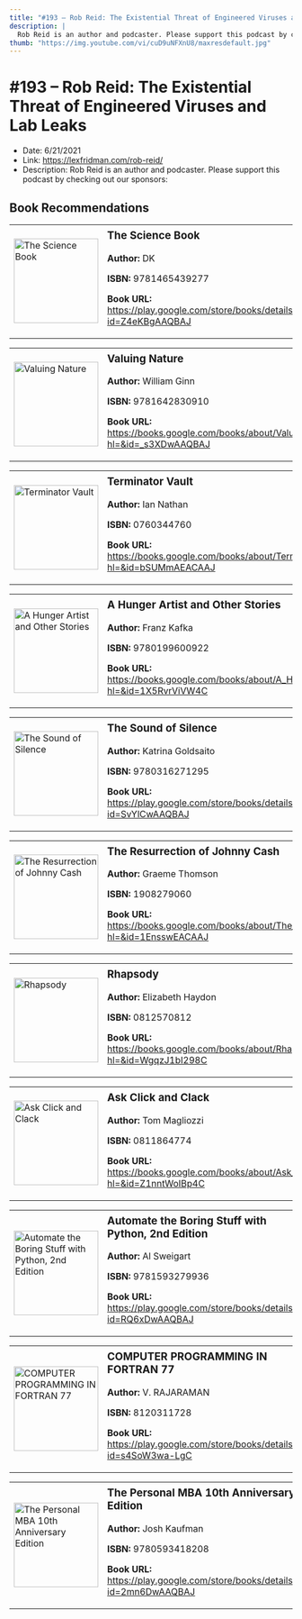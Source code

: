 ```yaml
---
title: "#193 – Rob Reid: The Existential Threat of Engineered Viruses and Lab Leaks"
description: |
  Rob Reid is an author and podcaster. Please support this podcast by checking out our sponsors:"
thumb: "https://img.youtube.com/vi/cuD9uNFXnU8/maxresdefault.jpg"
---
```


# #193 – Rob Reid: The Existential Threat of Engineered Viruses and Lab Leaks

  - Date: 6/21/2021
  - Link: https://lexfridman.com/rob-reid/
  - Description: Rob Reid is an author and podcaster. Please support this podcast by checking out our sponsors:

## Book Recommendations

<table style="border: none;"><tr style="border: none;"><td style="border: none;"><img src="https://books.google.com/books/content?id=Z4eKBgAAQBAJ&printsec=frontcover&img=1&zoom=1&edge=curl&source=gbs_api" alt="The Science Book" width="150" style="vertical-align: top;"></td><td style="border: none; vertical-align: top;"><h3 style='margin-top: 5'>The Science Book</h3><p><strong>Author:</strong> DK</p><p><strong>ISBN:</strong> 9781465439277</p><p><strong>Book URL:</strong> <a href="https://play.google.com/store/books/details?id=Z4eKBgAAQBAJ">https://play.google.com/store/books/details?id=Z4eKBgAAQBAJ</a></p></td></tr></table>
<table style="border: none;"><tr style="border: none;"><td style="border: none;"><img src="https://books.google.com/books/content?id=_s3XDwAAQBAJ&printsec=frontcover&img=1&zoom=1&edge=curl&source=gbs_api" alt="Valuing Nature" width="150" style="vertical-align: top;"></td><td style="border: none; vertical-align: top;"><h3 style='margin-top: 5'>Valuing Nature</h3><p><strong>Author:</strong> William Ginn</p><p><strong>ISBN:</strong> 9781642830910</p><p><strong>Book URL:</strong> <a href="https://books.google.com/books/about/Valuing_Nature.html?hl=&id=_s3XDwAAQBAJ">https://books.google.com/books/about/Valuing_Nature.html?hl=&id=_s3XDwAAQBAJ</a></p></td></tr></table>
<table style="border: none;"><tr style="border: none;"><td style="border: none;"><img src="https://books.google.com/books/content?id=bSUMmAEACAAJ&printsec=frontcover&img=1&zoom=1&source=gbs_api" alt="Terminator Vault" width="150" style="vertical-align: top;"></td><td style="border: none; vertical-align: top;"><h3 style='margin-top: 5'>Terminator Vault</h3><p><strong>Author:</strong> Ian Nathan</p><p><strong>ISBN:</strong> 0760344760</p><p><strong>Book URL:</strong> <a href="https://books.google.com/books/about/Terminator_Vault.html?hl=&id=bSUMmAEACAAJ">https://books.google.com/books/about/Terminator_Vault.html?hl=&id=bSUMmAEACAAJ</a></p></td></tr></table>
<table style="border: none;"><tr style="border: none;"><td style="border: none;"><img src="https://books.google.com/books/content?id=1X5RvrViVW4C&printsec=frontcover&img=1&zoom=1&edge=curl&source=gbs_api" alt="A Hunger Artist and Other Stories" width="150" style="vertical-align: top;"></td><td style="border: none; vertical-align: top;"><h3 style='margin-top: 5'>A Hunger Artist and Other Stories</h3><p><strong>Author:</strong> Franz Kafka</p><p><strong>ISBN:</strong> 9780199600922</p><p><strong>Book URL:</strong> <a href="https://books.google.com/books/about/A_Hunger_Artist_and_Other_Stories.html?hl=&id=1X5RvrViVW4C">https://books.google.com/books/about/A_Hunger_Artist_and_Other_Stories.html?hl=&id=1X5RvrViVW4C</a></p></td></tr></table>
<table style="border: none;"><tr style="border: none;"><td style="border: none;"><img src="https://books.google.com/books/content?id=SvYlCwAAQBAJ&printsec=frontcover&img=1&zoom=1&edge=curl&source=gbs_api" alt="The Sound of Silence" width="150" style="vertical-align: top;"></td><td style="border: none; vertical-align: top;"><h3 style='margin-top: 5'>The Sound of Silence</h3><p><strong>Author:</strong> Katrina Goldsaito</p><p><strong>ISBN:</strong> 9780316271295</p><p><strong>Book URL:</strong> <a href="https://play.google.com/store/books/details?id=SvYlCwAAQBAJ">https://play.google.com/store/books/details?id=SvYlCwAAQBAJ</a></p></td></tr></table>
<table style="border: none;"><tr style="border: none;"><td style="border: none;"><img src="None" alt="The Resurrection of Johnny Cash" width="150" style="vertical-align: top;"></td><td style="border: none; vertical-align: top;"><h3 style='margin-top: 5'>The Resurrection of Johnny Cash</h3><p><strong>Author:</strong> Graeme Thomson</p><p><strong>ISBN:</strong> 1908279060</p><p><strong>Book URL:</strong> <a href="https://books.google.com/books/about/The_Resurrection_of_Johnny_Cash.html?hl=&id=1EnsswEACAAJ">https://books.google.com/books/about/The_Resurrection_of_Johnny_Cash.html?hl=&id=1EnsswEACAAJ</a></p></td></tr></table>
<table style="border: none;"><tr style="border: none;"><td style="border: none;"><img src="https://books.google.com/books/content?id=WgqzJ1bI298C&printsec=frontcover&img=1&zoom=1&edge=curl&source=gbs_api" alt="Rhapsody" width="150" style="vertical-align: top;"></td><td style="border: none; vertical-align: top;"><h3 style='margin-top: 5'>Rhapsody</h3><p><strong>Author:</strong> Elizabeth Haydon</p><p><strong>ISBN:</strong> 0812570812</p><p><strong>Book URL:</strong> <a href="https://books.google.com/books/about/Rhapsody.html?hl=&id=WgqzJ1bI298C">https://books.google.com/books/about/Rhapsody.html?hl=&id=WgqzJ1bI298C</a></p></td></tr></table>
<table style="border: none;"><tr style="border: none;"><td style="border: none;"><img src="https://books.google.com/books/content?id=Z1nntWoIBp4C&printsec=frontcover&img=1&zoom=1&edge=curl&source=gbs_api" alt="Ask Click and Clack" width="150" style="vertical-align: top;"></td><td style="border: none; vertical-align: top;"><h3 style='margin-top: 5'>Ask Click and Clack</h3><p><strong>Author:</strong> Tom Magliozzi</p><p><strong>ISBN:</strong> 0811864774</p><p><strong>Book URL:</strong> <a href="https://books.google.com/books/about/Ask_Click_and_Clack.html?hl=&id=Z1nntWoIBp4C">https://books.google.com/books/about/Ask_Click_and_Clack.html?hl=&id=Z1nntWoIBp4C</a></p></td></tr></table>
<table style="border: none;"><tr style="border: none;"><td style="border: none;"><img src="https://books.google.com/books/content?id=RQ6xDwAAQBAJ&printsec=frontcover&img=1&zoom=1&edge=curl&source=gbs_api" alt="Automate the Boring Stuff with Python, 2nd Edition" width="150" style="vertical-align: top;"></td><td style="border: none; vertical-align: top;"><h3 style='margin-top: 5'>Automate the Boring Stuff with Python, 2nd Edition</h3><p><strong>Author:</strong> Al Sweigart</p><p><strong>ISBN:</strong> 9781593279936</p><p><strong>Book URL:</strong> <a href="https://play.google.com/store/books/details?id=RQ6xDwAAQBAJ">https://play.google.com/store/books/details?id=RQ6xDwAAQBAJ</a></p></td></tr></table>
<table style="border: none;"><tr style="border: none;"><td style="border: none;"><img src="https://books.google.com/books/content?id=s4SoW3wa-LgC&printsec=frontcover&img=1&zoom=1&edge=curl&source=gbs_api" alt="COMPUTER PROGRAMMING IN FORTRAN 77" width="150" style="vertical-align: top;"></td><td style="border: none; vertical-align: top;"><h3 style='margin-top: 5'>COMPUTER PROGRAMMING IN FORTRAN 77</h3><p><strong>Author:</strong> V. RAJARAMAN</p><p><strong>ISBN:</strong> 8120311728</p><p><strong>Book URL:</strong> <a href="https://play.google.com/store/books/details?id=s4SoW3wa-LgC">https://play.google.com/store/books/details?id=s4SoW3wa-LgC</a></p></td></tr></table>
<table style="border: none;"><tr style="border: none;"><td style="border: none;"><img src="https://books.google.com/books/content?id=2mn6DwAAQBAJ&printsec=frontcover&img=1&zoom=1&edge=curl&source=gbs_api" alt="The Personal MBA 10th Anniversary Edition" width="150" style="vertical-align: top;"></td><td style="border: none; vertical-align: top;"><h3 style='margin-top: 5'>The Personal MBA 10th Anniversary Edition</h3><p><strong>Author:</strong> Josh Kaufman</p><p><strong>ISBN:</strong> 9780593418208</p><p><strong>Book URL:</strong> <a href="https://play.google.com/store/books/details?id=2mn6DwAAQBAJ">https://play.google.com/store/books/details?id=2mn6DwAAQBAJ</a></p></td></tr></table>
